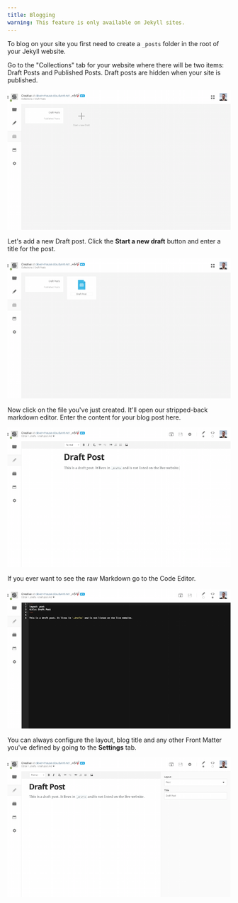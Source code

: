 ```yaml
---
title: Blogging
warning: This feature is only available on Jekyll sites.
---
```


To blog on your site you first need to create a `_posts` folder in the root of your Jekyll website.

Go to the "Collections" tab for your website where there will be two items: Draft Posts and Published Posts. Draft posts are hidden when your site is published.

<img alt="Draft post" src="/img/jekyll/blogging/1.png" class="screenshot">

Let's add a new Draft post. Click the **Start a new draft** button and enter a title for the post.

<img alt="Naming draft post" src="/img/jekyll/blogging/3.png" class="screenshot">

Now click on the file you've just created. It'll open our stripped-back markdown editor. Enter the content for your blog post here.

<img alt="Editing" src="/img/jekyll/blogging/4.png" class="screenshot">

If you ever want to see the raw Markdown go to the Code Editor.  </p>

<img alt="Code Editor" src="/img/jekyll/blogging/6.png" class="screenshot">

You can always configure the layout, blog title and any other Front Matter you've defined by going to the **Settings** tab.

<img alt="Code Editor" src="/img/jekyll/blogging/5.png" class="screenshot">

